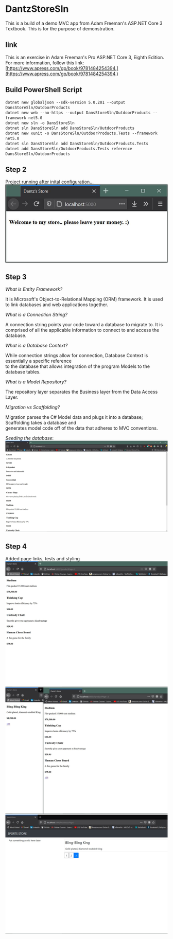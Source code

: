 # DantzStoreSln
This is a build of a demo MVC app from Adam Freeman's ASP.NET Core 3 Textbook. This is for the purpose of demonstration.

## link
This is an exercise in Adam Freeman's Pro ASP.NET Core 3, Eighth Edition. For more information, follow this link:
[https://www.apress.com/gp/book/9781484254394.](https://www.apress.com/gp/book/9781484254394.)

## Build PowerShell Script

    dotnet new globaljson --sdk-version 5.0.201 --output DansStoreSln/OutdoorProducts
    dotnet new web --no-https --output DansStoreSln/OutdoorProducts --framework net5.0
    dotnet new sln -o DansStoreSln
    dotnet sln DansStoreSln add DansStoreSln/OutdoorProducts
    dotnet new xunit -o DansStoreSln/OutdoorProducts.Tests --framework net5.0
    dotnet sln DansStoreSln add DansStoreSln/OutdoorProducts.Tests 
    dotnet add DansStoreSln/OutdoorProducts.Tests reference DansStoreSln/OutdoorProducts
    
## Step 2
Project running after inital configuration... <br>
![img](images/step1_pg128.JPG)

## Step 3
*What is Entity Framework?* 

It is Microsoft's Object-to-Relational Mapping (ORM) framework. 
It is used to link databases and web applications together. 

*What is a Connection String?* 

A connection string points your code toward a database to migrate to.
It is comprised of all the applicable information to connect to and access the database.

*What is a Database Context?* 

While connection strings allow for connection, Database Context is essentially a specific reference <br>
to the database that allows integration of the program Models to the database tables.

*What is a Model Repository?*

The repository layer separates the Business layer from the Data Access Layer.

*Migration vs Scaffolding?* 

Migration parses the C# Model data and plugs it into a database; Scaffolding takes a database and <br>
generates model code off of the data that adheres to MVC conventions.

*Seeding the database*:
![img](images/Fig7-4Pg140.JPG)

## Step 4
Added page links, tests and styling <br>
![img](images/Fig7-5Pg142.JPG)
![img](images/Fig7-7Pg149.JPG)
![img](images/Fig7-9Pg154.JPG)
    
